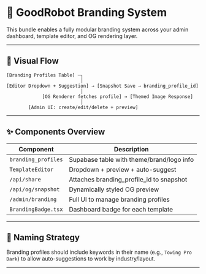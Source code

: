 # 🌈 GoodRobot Branding System

This bundle enables a fully modular branding system across your admin dashboard, template editor, and OG rendering layer.

---

## 📸 Visual Flow

```
[Branding Profiles Table] ─┐
                           │
[Editor Dropdown + Suggestion] → [Snapshot Save → branding_profile_id]
                           │
             [OG Renderer fetches profile] → [Themed Image Response]
                           │
        [Admin UI: create/edit/delete + preview]
```

---

## ✨ Components Overview

| Component           | Description                               |
| ------------------- | ----------------------------------------- |
| `branding_profiles` | Supabase table with theme/brand/logo info |
| `TemplateEditor`    | Dropdown + preview + auto-suggest         |
| `/api/share`        | Attaches branding_profile_id to snapshot  |
| `/api/og/snapshot`  | Dynamically styled OG preview             |
| `/admin/branding`   | Full UI to manage branding profiles       |
| `BrandingBadge.tsx` | Dashboard badge for each template         |

---

## 🧠 Naming Strategy

Branding profiles should include keywords in their name (e.g., `Towing Pro Dark`) to allow auto-suggestions to work by industry/layout.

---
